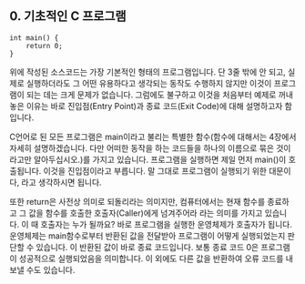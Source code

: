## 0. 기초적인 C 프로그램

```
int main() {
    return 0;
}
```

  위에 작성된 소스코드는 가장 기본적인 형태의 프로그램입니다. 단 3줄 밖에 안 되고, 실제로 실행하더라도 그 어떤 유용하다고 생각되는 동작도 수행하지 않지만 이것이 프로그램이 되는 데는 크게 문제가 없습니다. 그럼에도 불구하고 이것을 처음부터 예제로 꺼내놓은 이유는 바로 진입점(Entry Point)과 종료 코드(Exit Code)에 대해 설명하고자 함입니다.
  
  C언어로 된 모든 프로그램은 main이라고 불리는 특별한 함수(함수에 대해서는 4장에서 자세히 설명하겠습니다. 다만 어떠한 동작을 하는 코드들을 하나의 이름으로 묶은 것이라고만 알아두십시오.)를 가지고 있습니다. 프로그램을 실행하면 제일 먼저 main()이 호출됩니다. 이것을 진입점이라고 부릅니다. 말 그대로 프로그램이 실행되기 위한 대문이다, 라고 생각하시면 됩니다.
  
  또한 return은 사전상 의미로 되돌리라는 의미지만, 컴퓨터에서는 현재 함수를 종료하고 그 값을 함수를 호출한 호출자(Caller)에게 넘겨주어라 라는 의미를 가지고 있습니다. 이 때 호출자는 누가 될까요? 바로 프로그램을 실행한 운영체제가 호출자가 됩니다. 운영체제는 main함수로부터 반환된 값을 전달받아 프로그램이 어떻게 실행되었는지 판단할 수 있습니다. 이 반환된 값이 바로 종료 코드입니다. 보통 종료 코드 0은 프로그램이 성공적으로 실행되었음을 의미합니다. 이 외에도 다른 값을 반환하여 오류 코드를 내보낼 수도 있습니다.
